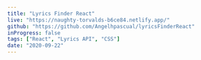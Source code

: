 ```yaml
---
title: "Lyrics Finder React"
live: "https://naughty-torvalds-b6ce84.netlify.app/"
github: "https://github.com/Angelhpascual/lyricsFinderReact"
inProgress: false
tags: ["React", "Lyrics API", "CSS"]
date: "2020-09-22"
---
```

